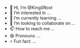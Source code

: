 - 👋 Hi, I’m @King0Root
- 👀 I’m interested in ...
- 🌱 I’m currently learning ...
- 💞️ I’m looking to collaborate on ...
- 📫 How to reach me ...
- 😄 Pronouns: ...
- ⚡ Fun fact: ...

<!---
King0Root/King0Root is a ✨ special ✨ repository because its `README.md` (this file) appears on your GitHub profile.
You can click the Preview link to take a look at your changes.
--->
